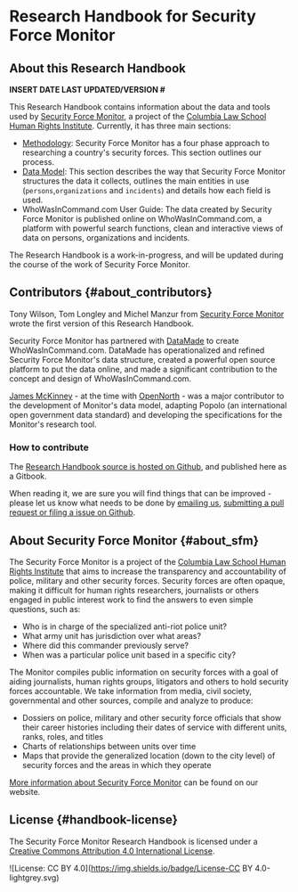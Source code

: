 # Research Handbook for Security Force Monitor

## About this Research Handbook

**INSERT DATE LAST UPDATED/VERSION \#**

This Research Handbook contains information about the data and tools used by [Security Force Monitor](https://securityforcemonitor.org/), a project of the [Columbia Law School Human Rights Institute](https://www.law.columbia.edu/human-rights-institute). Currently, it has three main sections:

* [Methodology](/methodology/methodology.md): Security Force Monitor has a four phase approach to researching a country's security forces. This section outlines our process.
* [Data Model](/datamodel/README.md): This section describes the way that Security Force Monitor structures the data it collects, outlines the main entities in use \(`persons`,`organizations` and `incidents`\) and details how each field is used.
* WhoWasInCommand.com User Guide: The data created by Security Force Monitor is published online on WhoWasInCommand.com, a platform with powerful search functions, clean and interactive views of data on persons, organizations and incidents.  

The Research Handbook is a work-in-progress, and will be updated during the course of the work of Security Force Monitor.

## Contributors {#about_contributors}

Tony Wilson, Tom Longley and Michel Manzur from [Security Force Monitor](https://securityforcemonitor.org) wrote the first version of this Research Handbook.

Security Force Monitor has partnered with [DataMade](https://datamade.us/) to create WhoWasInCommand.com. DataMade has operationalized and refined Security Force Monitor's data structure, created a powerful open source platform to put the data online, and made a significant contribution to the concept and design of WhoWasInCommand.com.

[James McKinney](https://twitter.com/mckinneyjames) -  at the time with [OpenNorth](http://opennorth.ca) - was a major contributor to the development of Monitor's  data model, adapting Popolo \(an international open government data standard\) and developing the specifications for the Monitor's research tool.

### How to contribute

The [Research Handbook source is hosted on Github](https://github.com/security-force-monitor/sfm-research-handbook), and published here as a Gitbook.

When reading it, we are sure you will find things that can be improved - please let us know what needs to be done by [emailing us](mailto:info@securityforcemonitor.org), [submitting a pull request or filing a issue on Github](https://github.com/security-force-monitor/sfm-research-handbook/issues).

## About Security Force Monitor {#about_sfm}

The Security Force Monitor is a project of the [Columbia Law School Human Rights Institute](http://www.law.columbia.edu/human-rights-institute) that aims to increase the transparency and accountability of police, military and other security forces. Security forces are often opaque, making it difficult for human rights researchers, journalists or others engaged in public interest work to find the answers to even simple questions, such as:

* Who is in charge of the specialized anti-riot police unit?
* What army unit has jurisdiction over what areas?
* Where did this commander previously serve?
* When was a particular police unit based in a specific city?

The Monitor compiles public information on security forces with a goal of aiding journalists, human rights groups, litigators and others to hold security forces accountable. We take information from media, civil society, governmental and other sources, compile and analyze to produce:

* Dossiers on police, military and other security force officials that show their career histories including their dates of service with different units, ranks, roles, and titles
* Charts of relationships between units over time
* Maps that provide the generalized location \(down to the city level\) of security forces and the areas in which they operate

[More information about Security Force Monitor](https://securityforcemonitor.org) can be found on our website.

## License {#handbook-license}

The Security Force Monitor Research Handbook is licensed under a [Creative Commons Attribution 4.0 International License](https://creativecommons.org/licenses/by/4.0/).

![License: CC BY 4.0](https://img.shields.io/badge/License-CC BY 4.0-lightgrey.svg)

